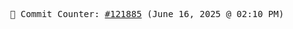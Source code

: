 <p align="center">
    <samp>
        📮 Commit Counter: <a href="https://github.com/Javascript-void0/Javascript-void0/commits/main">#121885</a> (June 16, 2025 @ 02:10 PM)
    </samp>
</p>